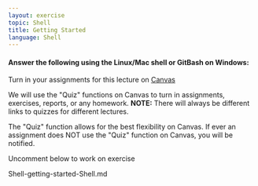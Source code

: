 ```yaml
---
layout: exercise
topic: Shell
title: Getting Started 
language: Shell
---
```


#### Answer the following using the Linux/Mac shell or GitBash on Windows:

Turn in your assignments for this lecture on [Canvas](https://canvas.okstate.edu/courses/51969/quizzes/107709) 

We will use the "Quiz" functions on Canvas to turn in assignments, exercises, reports, or any homework. **NOTE:** There will always be different links to quizzes for different lectures. 

The "Quiz" function allows for the best flexibility on Canvas. If ever an assignment does NOT use the "Quiz" function on Canvas, you will be notified. 

Uncomment below to work on exercise

<!--

1. From Nelle's 
/north-pacific-gyre/2012-07-03 directory:

What is a `ls` command with flags and arguments that will output:
(Only the files beginning with `NENE017` and are type `A` sample datafiles?)
NENE01729A.txt  NENE01736A.txt  NENE01751A.txt

2. Use the output from `ls --help` to answer the following question:

From Nelle's /north-pacific-gyre/2012-07-03 directory:

What `ls` flag(s) would output the contents of the directory 
by size, with the smallest sized files listed first?

3.  Use the output from `ls --help` to answer the following question:

From Nelle's /north-pacific-gyre/2012-07-03 directory:
when you enter the command `ls`, the output is a tabular (https://www.vocabulary.com/dictionary/tabular) filename output, and changes depending on the size of your terminal window.. You can check this by expanding your terminal window and entering `ls` again. If you enter the command `ls -l` the files will be presented in fixed width "long" tabular format (with several columns of information we haven't talked about). What flag could be used instead to list only the filenames as a single column of names? 

4. Using the course directory structure, 
if Nelle is in her `Desktop/data-shell/creatures` directory, 
which one-line `cd` command will move her to
into the /north-pacific-gyre/2012-07-03 directory? 

-->

Shell-getting-started-Shell.md


